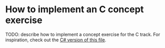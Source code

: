 # How to implement an C concept exercise

TODO: describe how to implement a concept exercise for the C track. For inspiration, check out the [C# version of this file][csharp-implementing].

[csharp-implementing]: ../../csharp/docs/implementing-a-concept-exercise.md
